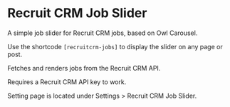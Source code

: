 # Recruit CRM Job Slider

A simple job slider for Recruit CRM jobs, based on Owl Carousel.

Use the shortcode `[recruitcrm-jobs]` to display the slider on any page or post.

Fetches and renders jobs from the Recruit CRM API.

Requires a Recruit CRM API key to work.

Setting page is located under Settings > Recruit CRM Job Slider.